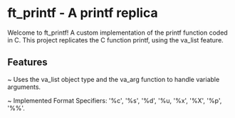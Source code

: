 # ft_printf - A printf replica

Welcome to ft_printf! A custom implementation of the printf function coded in C.
This project replicates the C function printf, using the va_list feature.

## Features
~ Uses the va_list object type and the va_arg function to handle variable arguments.

~ Implemented Format Specifiers: '%c', '%s', '%d', '%u, '%x', '%X', '%p', '%%'.
